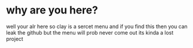 # why are you here?
well your alr here so clay is a sercet menu and if you find this then you can leak the github but the menu will prob never come out its kinda a lost project

